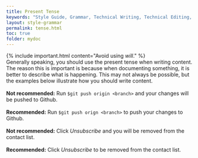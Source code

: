 ```yaml
---
title: Present Tense
keywords: "Style Guide, Grammar, Technical Writing, Technical Editing, Present Tense"
layout: style-grammar
permalink: tense.html
toc: true
folder: mydoc
---
```


{% include important.html content="Avoid using <i>will</i>." %}
<br>
Generally speaking, you should use the present tense when writing content. The reason this is important is because when documenting something, it is better to describe what is happening. This may not always be possible, but the examples below illustrate how you should write content.
<br><br>
<i class="fa fa-thumbs-down fa-lg" style="color: red;"></i> **Not recommended:** Run `$git push origin <branch>` and your changes will be pushed to Github.<br><br>
<i class="fa fa-thumbs-up fa-lg" style="color: green;"></i> **Recommended:** Run `$git push orign <branch>` to push your changes to Github.<br><br>
<i class="fa fa-thumbs-down fa-lg" style="color: red;"></i> **Not recommended:** Click *Unsubscribe* and you will be removed from the contact list.<br><br>
<i class="fa fa-thumbs-up fa-lg" style="color: green;"></i> **Recommended:** Click *Unsubscribe* to be removed from the contact list.

